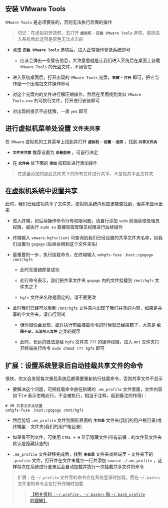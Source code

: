 ## 安装 VMware Tools

`VMware Tools` 是必须要装的，否则无法执行后面的操作

> 切记：在虚拟机登录前，去打开 **`虚拟机`** - **`安装 VMware Tools`** 选项，否则进入系统后此选项是灰色无法点击的

- 点击 **`安装 VMware Tools`** 选项后，进入正常操作登录系统即可

  - 应该会弹出一条警告信息，大致意思就是让我们进入系统后在桌面上装载 `VMware Tools` 的光盘文件，不用管它

- 进入系统桌面后，打开出现的 `VMware Tools` 光盘，**`右键`** - **`打开`** 即可，把它当作是一个压缩包文件操作即可

- 对这个光盘内的文件进行解压缩操作，然后在里面找到类似 `VMware Tools.exe` 的可执行文件，打开进行安装即可

- 对出现的提示不必犹豫，一直 `yes` 即可

## 进行虚拟机菜单处设置 **`文件夹共享`**

在 `VMware` 虚拟机的工具菜单上找到并打开 **`虚拟机`** - **`设置`** - **`选项`** ，找到 **`共享文件夹`**

- **`文件夹共享`** 推荐设置为 **`总是启用`** ，可自行决定

- 在 **`文件夹`** 处下面的 **`添加`** 按钮处进行添加操作

> 在这里添加的是此文件夹下的所有文件进行共享，不是指共享此文件夹

## 在虚拟机系统中设置共享

此时，我们已经成功共享了文件夹，虚拟机系统内也应该能查找到，但并未显示出来

- 进入终端，如后续操作命令行有权限问题，请自行添加 `sudo` 前缀获取管理员权限，或执行 `sudo su` 直接获取管理员权限进行后续操作

- 终端输入 `vmware-hgfsclient` 可查询到我们已经设置的共享文件夹名称，如我们设置为 `gogogo` (后续会用到这个文件夹名)

- 最重要的一步，执行挂载命令，在终端输入 `vmhgfs-fuse .host:/gogogo /mnt/hgfs`

  - 此时无报错即是成功

  - 此行命令表示，我们把共享文件夹 `gogogo` 内的文件挂载到 `/mnt/hgfs` 文件夹之下

  - `hgfs` 文件夹名称是固定的，请不要更改

- 此时我们已经可以看到 `/mnt/hgfs` 文件夹内出现了我们共享的内容，如果是共享的空文件夹，请自行测试

  - 但你很快会发现，或许执行前面挂载命令的时候就已经报错了，大意是 **`权限不足，无法写入文件`** 之类的提示

  - 此时，长远的做法是给 `hgfs` 文件夹 `777` 的操作权限，进入 `mnt` 文件夹打开终端执行命令 `sudo chmod 777 hgfs` 即可

## 扩展：设置系统登录后自动挂载共享文件的命令

很快，你又会发现每次重启系统后都需要重新执行挂载命令，否则共享文件不显示

- 要解决这个问题，可把挂载命令放在新建的 `.me_profile` 文件里面，文件内容如下( `#` 表示忽略此行，不会被执行，相当于注释，起到备注的作用)：

```
# VM 共享文件夹设置
vmhgfs-fuse .host:/gogogo /mnt/hgfs
```

- 然后剪切 `.me_profile` 文件到图形界面的 **`主目录`** 文件夹(我们的用户根目录)或终端里 `~` 文件夹(我们的用户根目录)

- 如果看不到文件，可使用 `CTRL + H` 显示隐藏文件(带有前缀 `.` 的文件及文件夹默认是隐藏状态的)

-  `.me_profile` 文件转移完成后，找到 **`主目录`** 文件夹或终端里 `~` 文件夹下的 `.profile` 文件，打开并在文件末尾空一行并添加 `source ./.me_profile` ，这样每次在系统进行登录后会自动加载并执行一次挂载共享文件的命令

> 扩展：在 `~/.profile` 文件里的命令会在系统登录时加载，而在 `~/.bashrc` 文件里的命令会在打开终端时加载
>> [【相关资料：`~/.profile` 、`~/.bashrc` 和 `~/.bash_profile` 的理解】](https://www.jianshu.com/p/b39fd35e2360)

